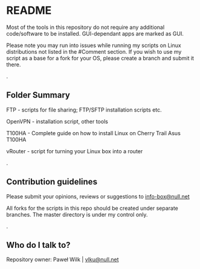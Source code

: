 # README #

Most of the tools in this repository do not require any additional code/software to be installed. GUI-dependant apps are marked as GUI.

Please note you may run into issues while running my scripts on Linux distributions not listed in the #Comment section. If you wish to use my script as a base for a fork for your OS, please create a branch and submit it there.

.

## Folder Summary ##

FTP - scripts for file sharing; FTP/SFTP installation scripts etc.

OpenVPN - installation script, other tools

T100HA - Complete guide on how to install Linux on Cherry Trail Asus T100HA

vRouter - script for turning your Linux box into a router

.

## Contribution guidelines ##

Please submit your opinions, reviews or suggestions to info-box@null.net

All forks for the scripts in this repo should be created under separate branches. The master directory is under my control only.

.

## Who do I talk to? ##

Repository owner: Paweł Wilk | vlku@null.net
